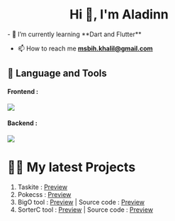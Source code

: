 <h1 align="center">Hi 👋, I'm Aladinn</h1>
- 🌱 I’m currently learning **Dart and Flutter**

- 📫 How to reach me **msbih.khalil@gmail.com**

## 📝 Language and Tools

<div style="padding-right:1rem;"> 
<h4>Frontend : </h4>

<img src="https://skillicons.dev/icons?i=html,css,js,vue,vite,svelte,sass,bootstrap,xd,ps,ai">

<h4>Backend : </h4>

<img src="https://skillicons.dev/icons?i=python,django,fastapi,sqlite,mysql,postgres,mongodb,bash,vim,docker">
</div>
<h1>👨‍💻 My latest Projects</h1>

<div>
  <ol style="padding-right:.5rem;">
    <li>Taskite : <a href="https://github.com/messabih-khalil/taskite" target=blank>Preview</a></li>
    <li>Pokecss : <a href="https://pokecss.vercel.app/" target=blank>Preview</a></li>
    <li>BigO tool : <a href="https://bigotool.vercel.app/" target=blank>Preview</a> | Source code : <a href="https://github.com/messabih-khalil/BigO-tool" target=blank>Preview</a></li>
    <li>SorterC tool : <a href="https://sorterc.herokuapp.com/" target=blank>Preview</a> | Source code : <a href="https://github.com/messabih-khalil/SorterC" target=blank>Preview</a></li>
    
  </ol>
</div>

